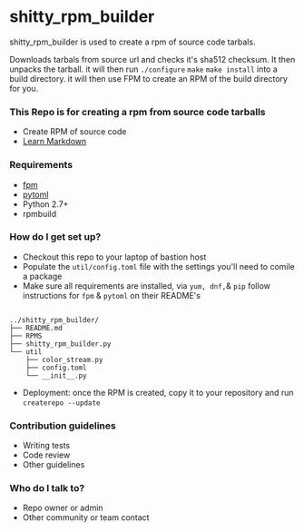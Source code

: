 # shitty_rpm_builder #

shitty_rpm_builder is used to create a rpm of source code tarbals.

Downloads tarbals from source url and checks it's sha512 checksum. It then unpacks the tarball. it will then run `./configure` `make` `make install` into a build directory. it will then use FPM to create an RPM of the build directory for you. 

### This Repo is for creating a rpm from source code tarballs   ###

* Create RPM of source code 
* [Learn Markdown](https://guides.github.com/features/mastering-markdown/)

### Requirements
* [fpm](https://github.com/jordansissel/fpm)
* [pytoml](https://github.com/avakar/pytoml)
* Python 2.7+
* rpmbuild

### How do I get set up? ###

* Checkout this repo to your laptop of bastion host
* Populate the `util/config.toml` file with the settings you'll need to comile a package
* Make sure all requirements are installed, via `yum, dnf,`& `pip` follow instructions for `fpm` & `pytoml` on their README's

```

../shitty_rpm_builder/
├── README.md
├── RPMS
├── shitty_rpm_builder.py
└── util
    ├── color_stream.py
    ├── config.toml
    └── __init__.py

```
* Deployment: once the RPM is created, copy it to your repository and run `createrepo --update`

### Contribution guidelines ###

* Writing tests
* Code review
* Other guidelines

### Who do I talk to? ###

* Repo owner or admin
* Other community or team contact
